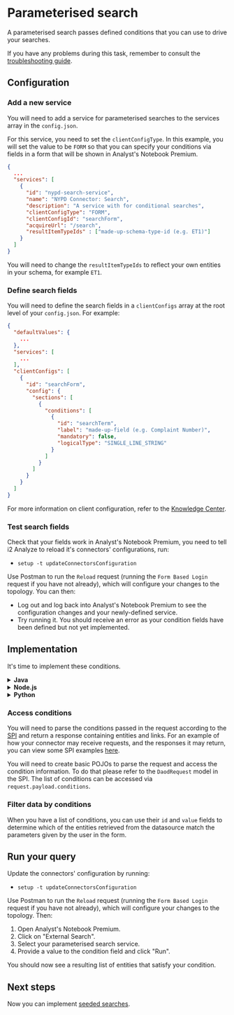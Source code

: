 # Parameterised search

A parameterised search passes defined conditions that you can use to drive your searches.

If you have any problems during this task, remember to consult the
[troubleshooting guide](./troubleshoot.md).

## Configuration

### Add a new service
You will need to add a service for parameterised searches to the services array in the `config.json`.

For this service, you need to set the `clientConfigType`. In this example, you will set the value to be `FORM` so that you can specify your conditions via fields in a form that will be shown in Analyst's Notebook Premium.

```json
{
  ...
  "services": [
    {
      "id": "nypd-search-service",
      "name": "NYPD Connector: Search",
      "description": "A service with for conditional searches",
      "clientConfigType": "FORM",
      "clientConfigId": "searchForm",
      "acquireUrl": "/search",
      "resultItemTypeIds" : ["made-up-schema-type-id (e.g. ET1)"]
    }
  ]
}
```
You will need to change the `resultItemTypeIds` to reflect your own entities in your schema, for example `ET1`.
### Define search fields
You will need to define the search fields in a `clientConfigs` array at the root level of your `config.json`. For example:

```json
{
  "defaultValues": {
    ...
  },
  "services": [
    ...
  ],
  "clientConfigs": [
    {
      "id": "searchForm",
      "config": {
        "sections": [
          {
            "conditions": [
              {
                "id": "searchTerm",
                "label": "made-up-field (e.g. Complaint Number)",
                "mandatory": false,
                "logicalType": "SINGLE_LINE_STRING"
              }
            ]
          }
        ]
      }
    }
  ]
}
```

For more information on client configuration, refer to the [Knowledge Center](https://www.ibm.com/support/knowledgecenter/en/SSXVXZ_latest/com.ibm.i2.connect.developer.doc/i2_connect_config_endpoint.html).

### Test search fields
Check that your fields work in Analyst's Notebook Premium, you need to tell i2 Analyze to reload it's
connectors' configurations, run:

* `setup -t updateConnectorsConfiguration`

Use Postman to run the `Reload` request (running the `Form Based Login` request if
you have not already), which will configure your changes to the topology. You can then:

* Log out and log back into Analyst's Notebook Premium to see the configuration changes and your newly-defined service.
* Try running it. You should receive an error as your condition fields have been defined but not yet implemented.

## Implementation

It's time to implement these conditions.

<details><summary><strong>Java</strong></summary>
<p>

### Add an acquire endpoint for your service
i2 Analyze knows the acquire URL decided on for this service. Now you need to add the corresponding endpoint in the connector.
* You have a template to get started with; see the `nypd-connector-4`
  directory provided. This includes:
  * An example `config.json` with a parameterised search service and search fields defined. This is just a template in case you have not already defined a new service
  * Changes to the `ConnectorController` class
  * Some extra REST transport classes
* Apply these changes to your code, either manually, or by copying the relevant
  files. If you are copying the files, you may need to change the path of the
  new method in `ConnectorController`.
* Look at how the endpoint is defined in the `ConnectorController` class and think about how you should implement this service.

</p>
</details>

<details><summary><strong>Node.js</strong></summary>
<p>

### Add an acquire endpoint for your service

i2 Analyze knows the acquire URL decided on for this service. Now you need to add the corresponding endpoint in the connector.
* You have a template to get started with; see the `nypd-connector-4`
  directory provided. This includes:
  * An example `config.json` with a parameterised search service and search fields defined. This is just a template in case you have not already defined a new service;
  * A new `validate` route;
  * A new `/search` endpoint in the `acquire` route;
* Open the code from the `nypd-connector-4` in VSCode, or any IDE of your choice, and start the connector.
* You will need to implement `findComplaint` function in `socrata-data-service.js` file and fix all TODO's.

</p>
</details>

<details><summary><strong>Python</strong></summary>
<p>

### Add an acquire endpoint for your service
i2 Analyze knows the acquire URL decided on for this service. Now you need to add the corresponding endpoint in the connector.
* You have a template to get started with; see the `nypd-connector-4`
  directory provided. This includes:
  * An example `config.json` with a parameterised search service and search fields defined. This is just a template in case you have not already defined a new service
  * Changes to the `controller.py` file
  * Some extra REST transport classes
* Apply these changes to your code, either manually, or by copying the relevant
  files. If you are copying the files, you may need to change the path of the
  new method in `controller.py`.
* Look at how the endpoint is defined in the `controller.py` class and think about how you should implement this service.

</p>
</details>

### Access conditions
You will need to parse the conditions passed in the request according to the [SPI](https://www.ibm.com/support/knowledgecenter/en/SSXVXZ_latest/com.ibm.i2.connect.developer.doc/i2_connect_spi.json) and return a response containing entities and links. For an example of how your connector may receive requests, and the responses it may return, you can view some SPI examples [here](./spi-examples.md).

You will need to create basic POJOs to parse the request and access the condition information. To do that please refer to the `DaodRequest` model in the SPI. The list of conditions can be accessed via `request.payload.conditions`.

### Filter data by conditions
When you have a list of conditions, you can use their `id` and `value` fields to determine which of the entities retrieved from the datasource match the parameters given by the user in the form.

## Run your query

Update the connectors' configuration by running:

* `setup -t updateConnectorsConfiguration`

Use Postman to run the `Reload` request (running the `Form Based Login` request if
you have not already), which will configure your changes to the topology. Then:

1. Open Analyst's Notebook Premium.
2. Click on "External Search".
3. Select your parameterised search service.
4. Provide a value to the condition field and click "Run".

You should now see a resulting list of entities that satisfy your condition.


## Next steps
Now you can implement [seeded searches](./seeded-search.md).